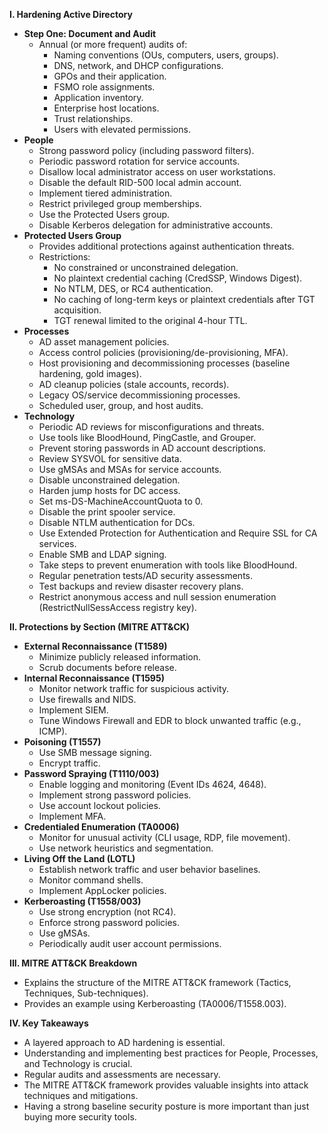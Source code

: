
**I. Hardening Active Directory**

- **Step One: Document and Audit**
    - Annual (or more frequent) audits of:
        - Naming conventions (OUs, computers, users, groups).
        - DNS, network, and DHCP configurations.
        - GPOs and their application.
        - FSMO role assignments.
        - Application inventory.
        - Enterprise host locations.
        - Trust relationships.
        - Users with elevated permissions.
- **People**
    - Strong password policy (including password filters).
    - Periodic password rotation for service accounts.
    - Disallow local administrator access on user workstations.
    - Disable the default RID-500 local admin account.
    - Implement tiered administration.
    - Restrict privileged group memberships.
    - Use the Protected Users group.
    - Disable Kerberos delegation for administrative accounts.
- **Protected Users Group**
    - Provides additional protections against authentication threats.
    - Restrictions:
        - No constrained or unconstrained delegation.
        - No plaintext credential caching (CredSSP, Windows Digest).
        - No NTLM, DES, or RC4 authentication.
        - No caching of long-term keys or plaintext credentials after TGT acquisition.
        - TGT renewal limited to the original 4-hour TTL.
- **Processes**
    - AD asset management policies.
    - Access control policies (provisioning/de-provisioning, MFA).
    - Host provisioning and decommissioning processes (baseline hardening, gold images).
    - AD cleanup policies (stale accounts, records).
    - Legacy OS/service decommissioning processes.
    - Scheduled user, group, and host audits.
- **Technology**
    - Periodic AD reviews for misconfigurations and threats.
    - Use tools like BloodHound, PingCastle, and Grouper.
    - Prevent storing passwords in AD account descriptions.
    - Review SYSVOL for sensitive data.
    - Use gMSAs and MSAs for service accounts.
    - Disable unconstrained delegation.
    - Harden jump hosts for DC access.
    - Set ms-DS-MachineAccountQuota to 0.
    - Disable the print spooler service.
    - Disable NTLM authentication for DCs.
    - Use Extended Protection for Authentication and Require SSL for CA services.
    - Enable SMB and LDAP signing.
    - Take steps to prevent enumeration with tools like BloodHound.
    - Regular penetration tests/AD security assessments.
    - Test backups and review disaster recovery plans.
    - Restrict anonymous access and null session enumeration (RestrictNullSessAccess registry key).

**II. Protections by Section (MITRE ATT&CK)**

- **External Reconnaissance (T1589)**
    - Minimize publicly released information.
    - Scrub documents before release.
- **Internal Reconnaissance (T1595)**
    - Monitor network traffic for suspicious activity.
    - Use firewalls and NIDS.
    - Implement SIEM.
    - Tune Windows Firewall and EDR to block unwanted traffic (e.g., ICMP).
- **Poisoning (T1557)**
    - Use SMB message signing.
    - Encrypt traffic.
- **Password Spraying (T1110/003)**
    - Enable logging and monitoring (Event IDs 4624, 4648).
    - Implement strong password policies.
    - Use account lockout policies.
    - Implement MFA.
- **Credentialed Enumeration (TA0006)**
    - Monitor for unusual activity (CLI usage, RDP, file movement).
    - Use network heuristics and segmentation.
- **Living Off the Land (LOTL)**
    - Establish network traffic and user behavior baselines.
    - Monitor command shells.
    - Implement AppLocker policies.
- **Kerberoasting (T1558/003)**
    - Use strong encryption (not RC4).
    - Enforce strong password policies.
    - Use gMSAs.
    - Periodically audit user account permissions.

**III. MITRE ATT&CK Breakdown**

- Explains the structure of the MITRE ATT&CK framework (Tactics, Techniques, Sub-techniques).
- Provides an example using Kerberoasting (TA0006/T1558.003).

**IV. Key Takeaways**

- A layered approach to AD hardening is essential.
- Understanding and implementing best practices for People, Processes, and Technology is crucial.
- Regular audits and assessments are necessary.
- The MITRE ATT&CK framework provides valuable insights into attack techniques and mitigations.
- Having a strong baseline security posture is more important than just buying more security tools.

